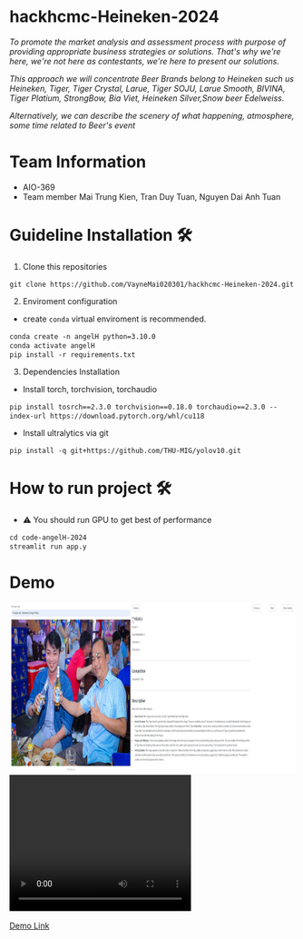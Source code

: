 # hackhcmc-Heineken-2024
<p><i>
To promote the market analysis and assessment process with purpose of providing appropriate business strategies or solutions. That's why we're here, we're not here as contestants, we're here to present our solutions.

This approach we will concentrate Beer Brands belong to Heineken such us Heineken, Tiger, Tiger Crystal, Larue, Tiger SOJU, Larue Smooth, BIVINA, Tiger Platium, StrongBow, Bia Viet, Heineken Silver,Snow beer Edelweiss.

Alternatively, we can describe the scenery of what happening, atmosphere, some time related to Beer's event
</i></p>


# Team Information 

* AIO-369 
* Team member Mai Trung Kien, Tran Duy Tuan, Nguyen Dai Anh Tuan
# Guideline Installation 🛠️
1. Clone this repositories 
```
git clone https://github.com/VayneMai020301/hackhcmc-Heineken-2024.git
```

2. Enviroment configuration 
* create `conda` virtual enviroment is recommended. 
```
conda create -n angelH python=3.10.0
conda activate angelH
pip install -r requirements.txt
```

3. Dependencies Installation 
*  Install torch, torchvision, torchaudio
```
pip install tosrch==2.3.0 torchvision==0.18.0 torchaudio==2.3.0 --index-url https://download.pytorch.org/whl/cu118
```
* Install ultralytics via git
```
pip install -q git+https://github.com/THU-MIG/yolov10.git
```

# How to run project 🛠️
* ⚠️ You should run GPU to get best of performance 
```
cd code-angelH-2024
streamlit run app.y
```

# Demo
<body>
    <div class="center">
        <img src="AngelH-Details\demo1.png" alt="Image 1" width="800" height="300">
    </div>
</body>

<video width="320" height="240" controls>
  <source src="AngelH-Details\demo.mp4" type="video/mp4" width = "800">
  Your browser does not support the video tag.
</video>

[Demo Link]([https://drive.google.com/file/d/1EaM_CRmBjjkzRYH985iExeWCw7FeWarn/view?usp=sharing])